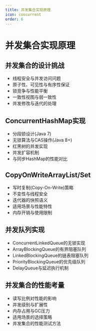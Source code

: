 ```yaml
---
title: 并发集合实现原理
icon: concurrent
order: 6
---
```


# 并发集合实现原理

## 并发集合的设计挑战

- 线程安全与并发访问问题
- 原子性、可见性与有序性保证
- 锁竞争与性能平衡
- 一致性视图与弱一致性
- 并发修改与迭代的处理

## ConcurrentHashMap实现

- 分段锁设计(Java 7)
- 无锁算法与CAS操作(Java 8+)
- 红黑树的并发实现
- 并发扩容机制
- 与同步HashMap的性能对比

## CopyOnWriteArrayList/Set

- 写时复制(Copy-On-Write)策略
- 不变性与线程安全
- 迭代器的快照语义
- 适用场景与性能特性
- 内存开销与使用限制

## 并发队列实现

- ConcurrentLinkedQueue的无锁实现
- ArrayBlockingQueue的有界阻塞队列
- LinkedBlockingQueue的链表阻塞队列
- PriorityBlockingQueue的优先级队列
- DelayQueue与延迟执行机制

## 并发集合的性能考量

- 读写比例对性能的影响
- 并发级别与扩展性
- 内存占用与GC压力
- 适用场景的选择策略
- 并发集合的性能测试方法
